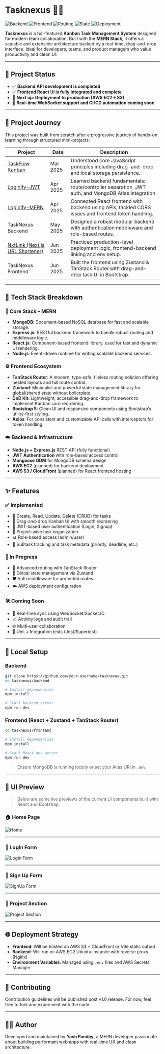 # Tasknexus 🧠📌

![Backend](https://img.shields.io/badge/backend-complete-success)
![Frontend](https://img.shields.io/badge/frontend-complete-success)
![Routing](https://img.shields.io/badge/routing-TanStack_Router-blue)
![State](https://img.shields.io/badge/state-Zustand-purple)
![Deployment](https://img.shields.io/badge/deployment-AWS_EC2-orange)

**Tasknexus** is a full-featured **Kanban Task Management System** designed for modern team collaboration. Built with the **MERN Stack**, it offers a scalable and extensible architecture backed by a real-time, drag-and-drop interface. Ideal for developers, teams, and product managers who value productivity and clean UI.

---

## 🚀 Project Status

- ✅ **Backend API development is completed**
- ✅ **Frontend React UI is fully integrated and complete**
- 🚀 **Next up: Deployment to production (AWS EC2 + S3)**
- 🔄 **Real-time WebSocket support and CI/CD automation coming soon**

---

## 📖 Project Journey

This project was built from scratch after a progressive journey of hands-on learning through structured mini-projects:

| Project                                                                      | Date     | Description                                                                                         |
| ---------------------------------------------------------------------------- | -------- | --------------------------------------------------------------------------------------------------- |
| [TaskFlow Kanban](https://github.com/YashPandey1405/TaskFlow-Kanban)         | Mar 2025 | Understood core JavaScript principles including drag-and-drop and local storage persistence.        |
| [Loginify-JWT](https://github.com/YashPandey1405/Loginify-JWT)               | Apr 2025 | Learned backend fundamentals: route/controller separation, JWT auth, and MongoDB Atlas integration. |
| [Loginify-MERN](https://github.com/YashPandey1405/Loginify-MERN)             | Apr 2025 | Connected React frontend with backend using APIs, tackled CORS issues and frontend token handling.  |
| TaskNexus Backend                                                            | May 2025 | Designed a robust modular backend with authentication middleware and role-based routes.             |
| [NxtLink (Next.js URL Shortener)](https://github.com/YashPandey1405/NxtLink) | Jun 2025 | Practiced production-level deployment logic, frontend-backend linking and env setup.                |
| TaskNexus Frontend                                                           | Jun 2025 | Built the frontend using Zustand & TanStack Router with drag-and-drop task UI in Bootstrap.         |

---

## 🔧 Tech Stack Breakdown

### 📌 Core Stack – MERN

- **MongoDB**: Document-based NoSQL database for fast and scalable storage.
- **Express.js**: RESTful backend framework to handle robust routing and middleware logic.
- **React.js**: Component-based frontend library, used for fast and dynamic UI rendering.
- **Node.js**: Event-driven runtime for writing scalable backend services.

### ⚙️ Frontend Ecosystem

- **TanStack Router**: A modern, type-safe, fileless routing solution offering nested layouts and full route control.
- **Zustand**: Minimalist and powerful state management library for global/shared state without boilerplate.
- **DnD Kit**: Lightweight, accessible drag-and-drop framework to implement Kanban card reordering.
- **Bootstrap 5**: Clean UI and responsive components using Bootstrap’s utility-first styling.
- **Axios**: For consistent and customizable API calls with interceptors for token handling.

### ☁️ Backend & Infrastructure

- **Node.js + Express.js** REST API (fully functional)
- **JWT Authentication** with role-based access control
- **Mongoose ODM** for MongoDB schema design
- **AWS EC2** (planned) for backend deployment
- **AWS S3 / CloudFront** (planned) for React frontend hosting

---

## ✨ Features

### ✅ Implemented

- 🧠 Create, Read, Update, Delete (CRUD) for tasks
- 📌 Drag-and-drop Kanban UI with smooth reordering
- 🔐 JWT-based user authentication (Login, Signup)
- 🧾 Project-wise task organization
- 📊 Role-based access (admin/user)
- 🧮 Subtask tracking and task metadata (priority, deadline, etc.)

### 🔄 In Progress

- 🧭 Advanced routing with TanStack Router
- 🔂 Global state management via Zustand
- 🛡️ Auth middleware for protected routes
- ☁️ AWS deployment configuration

### 🛠️ Coming Soon

- 🔄 Real-time sync using WebSocket/Socket.IO
- 📈 Activity logs and audit trail
- 🌐 Multi-user collaboration
- 🧪 Unit + Integration tests (Jest/Supertest)

---

## 🧪 Local Setup

### Backend

```bash
git clone https://github.com/your-username/tasknexus.git
cd tasknexus/backend

# Install dependencies
npm install

# Start backend server
npm run dev
```

### Frontend (React + Zustand + TanStack Router)

```bash
cd tasknexus/frontend

# Install dependencies
npm install

# Start React dev server
npm run dev
```

> Ensure MongoDB is running locally or set your Atlas URI in `.env`.

---

## 📸 UI Preview

> Below are some live previews of the current UI components built with React and Bootstrap:

### 🏠 Home Page

![Home](./002_UI-Screenshots/Home.png)

---

### 🔐 Login Form

![Login Form](./002_UI-Screenshots/Login-Form.png)

---

### 🧾 Sign Up Form

![SignUp Form](./002_UI-Screenshots/SignUp-Form.png)

---

### 📁 Project Section

![Project Section](./002_UI-Screenshots/Project-Section.png)

---

## 🌐 Deployment Strategy

- **Frontend**: Will be hosted on AWS S3 + CloudFront or Vite static output
- **Backend**: Will run on AWS EC2 Ubuntu instance with reverse proxy (Nginx)
- **Environment Variables**: Managed using `.env` files and AWS Secrets Manager

---

## 🤝 Contributing

Contribution guidelines will be published post v1.0 release. For now, feel free to fork and experiment with the code.

---

## 👨‍💻 Author

Developed and maintained by **Yash Pandey**, a MERN developer passionate about building performant web apps with real-time UX and clean architecture.
